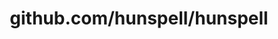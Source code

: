 ---
layout: post
title: github.com/hunspell/hunspell
categories: link
tags: [انگلیسی, گیت‌هاب, برنامه‌نویسی]
---